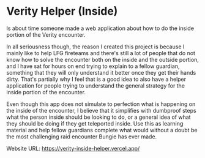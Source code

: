 # Verity Helper (Inside)

Is about time someone made a web application about how to do the inside portion of the Verity encounter.

In all seriousness though, the reason I created this project is because I mainly like to help LFG fireteams and there's still a lot of people that do not know how to solve the encounter both on the inside and the outside portion, and I have sat for hours on end trying to explain to a fellow guardian, something that they will only understand it better once they get their hands dirty. That's partially why I feel that is a good idea to also have a helper application for people trying to understand the general strategy for the inside portion of the encounter.

Even though this app does not simulate to perfection what is happening on the inside of the encounter, I believe that it simplifies with dumbproof steps what the person inside should be looking to do, or a general idea of what they should be doing if they get teleported inside. Use this as learning material and help fellow guardians complete what would without a doubt be the most challenging raid encounter Bungie has ever made.

Website URL: https://verity-inside-helper.vercel.app/
